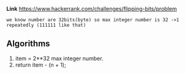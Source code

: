 **Link** https://www.hackerrank.com/challenges/flipping-bits/problem

`we know number are 32bits(byte) so max integer number is 32 ->1 repeatedly (111111 like that)`

## Algorithms
1. item = 2**32 max integer number.
2. return item - (n + 1);